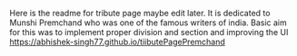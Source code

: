 Here is the readme for tribute page maybe edit later.
It is dedicated to Munshi Premchand who was one of the famous writers of india.
Basic aim for this was to implement proper division and section and improving the UI
https://abhishek-singh77.github.io/tiibutePagePremchand

